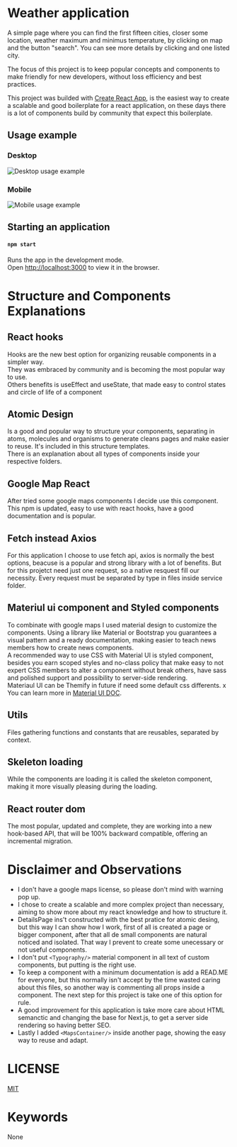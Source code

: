 # Weather application

A simple page where you can find the first fifteen cities, closer some location, weather maximum and minimus temperature, by clicking on map and the button "search". You can see more details by clicking and one listed city.

The focus of this project is to keep popular concepts and components to make friendly for new developers, without loss efficiency and best practices.

This project was builded with [Create React App](https://github.com/facebook/create-react-app), is the easiest way to create a scalable and good boilerplate for a react application, on these days there is a lot of components build by community that expect this boilerplate.  

## Usage example
### Desktop
![Desktop usage example](https://media.giphy.com/media/JBMVLHiLMjyAuTaKQe/giphy.gif)

### Mobile
![Mobile usage example](https://media.giphy.com/media/Fv55AeapPFWdHTiC8E/giphy.gif)
  
## Starting an application

#### `npm start`

Runs the app in the development mode.\
Open [http://localhost:3000](http://localhost:3000) to view it in the browser.
  
# Structure and Components Explanations

## React hooks

Hooks are the new best option for organizing reusable components in a simpler way.  
They was embraced by community and is becoming the most popular way to use.  
Others benefits is useEffect and useState, that made easy to control states and circle of life of a component

## Atomic Design

Is a good and popular way to structure your components, separating in atoms, molecules and organisms to generate cleans pages and make easier to reuse. It's included in this structure templates.  
There is an explanation about all types of components inside your respective folders.  

## Google Map React

After tried some google maps components I decide use this component. This npm is updated, easy to use with react hooks, have a good documentation and is popular.

## Fetch instead Axios

For this application I choose to use fetch api, axios is normally the best options, beacuse is a popular and strong library with a lot of benefits. But for this projetct need just one request, so a native resquest fill our necessity.
Every request must be separated by type in files inside service folder.

## Materiul ui component and Styled components

To combinate with google maps I used material design to customize the components. Using a library like Material or Bootstrap you guarantees a visual pattern and a 
ready documentation, making easier to teach news members how to create news components.  
A recommended way to use CSS with Material UI is styled component, besides you earn scoped styles and no-class policy that make easy to not expert CSS members to alter a component without break others, have sass and polished support and possibility to server-side rendering.  
Materiaul UI can be Themify in future if need some default css differents.  x
You can learn more in [Material UI DOC](https://material-ui.com/).

## Utils

Files gathering functions and constants that are reusables, separated by context.

## Skeleton loading

While the components are loading it is called the skeleton component, making it more visually pleasing during the loading.

## React router dom

The most popular, updated and complete, they are working into a new hook-based API, that will be 100% backward compatible, offering an incremental migration.  


# Disclaimer and Observations

* I don't have a google maps license, so please don't mind with warning pop up.
* I chose to create a scalable and more complex project than necessary, aiming to show more about my react knowledge and how to structure it.  
* DetailsPage ins't constructed with the best pratice for atomic desing, but this way I can show how I work, first of all is created a page or bigger component, after that all de small components are natural noticed and isolated. That way I prevent to create some unecessary or not useful components.  
* I don't put `<Typography/>` material component in all text of custom components, but putting is the right use.
* To keep a component with a minimum documentation is add a READ.ME for everyone, but this normally isn't accept by the time wasted caring about this files, so another way is commenting all props inside a component. The next step for this project is take one of this option for rule.  
* A good improvement for this application is take more care about HTML semanctic and changing the base for Next.js, to get a server side rendering so having better SEO.
* Lastly I added `<MapsContainer/>` inside another page, showing the easy way to reuse and adapt.

# LICENSE

[MIT](https://github.com/matheusscbb/weather-application/blob/master/LICENSE)


# Keywords
None